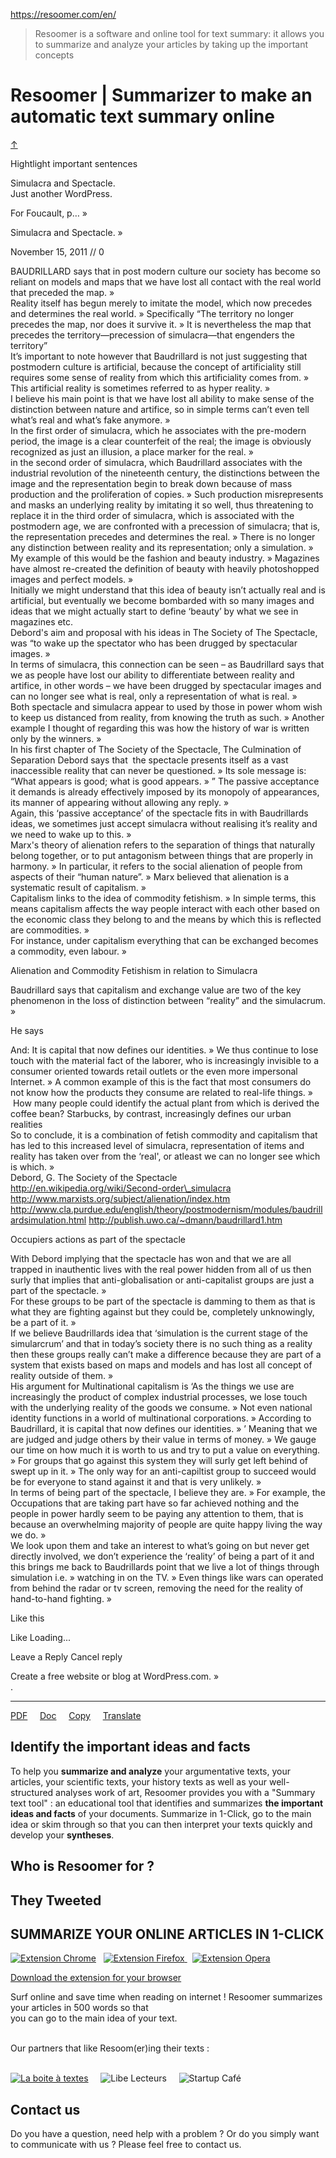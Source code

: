 https://resoomer.com/en/

> Resoomer is a software and online tool for text summary: it allows you to summarize and analyze your articles by taking up the important concepts

# Resoomer | Summarizer to make an automatic text summary online
[↑](https://resoomer.com/en/#top)

Hightlight important sentences

Simulacra and Spectacle.  
Just another WordPress.

For Foucault, p… »

Simulacra and Spectacle. »

November 15, 2011 // 0

BAUDRILLARD says that in post modern culture our society has become so reliant on models and maps that we have lost all contact with the real world that preceded the map. »  
Reality itself has begun merely to imitate the model, which now precedes and determines the real world. » Specifically “The territory no longer precedes the map, nor does it survive it. » It is nevertheless the map that precedes the territory—precession of simulacra—that engenders the territory”  
It’s important to note however that Baudrillard is not just suggesting that postmodern culture is artificial, because the concept of artificiality still requires some sense of reality from which this artificiality comes from. »  
This artificial reality is sometimes referred to as hyper reality. »  
I believe his main point is that we have lost all ability to make sense of the distinction between nature and artifice, so in simple terms can’t even tell what’s real and what’s fake anymore. »  
In the first order of simulacra, which he associates with the pre-modern period, the image is a clear counterfeit of the real; the image is obviously recognized as just an illusion, a place marker for the real. »  
in the second order of simulacra, which Baudrillard associates with the industrial revolution of the nineteenth century, the distinctions between the image and the representation begin to break down because of mass production and the proliferation of copies. » Such production misrepresents and masks an underlying reality by imitating it so well, thus threatening to replace it in the third order of simulacra, which is associated with the postmodern age, we are confronted with a precession of simulacra; that is, the representation precedes and determines the real. » There is no longer any distinction between reality and its representation; only a simulation. »  
My example of this would be the fashion and beauty industry. » Magazines have almost re-created the definition of beauty with heavily photoshopped images and perfect models. »  
Initially we might understand that this idea of beauty isn’t actually real and is artificial, but eventually we become bombarded with so many images and ideas that we might actually start to define ‘beauty’ by what we see in magazines etc.  
Debord's aim and proposal with his ideas in The Society of The Spectacle, was “to wake up the spectator who has been drugged by spectacular images. »  
In terms of simulacra, this connection can be seen – as Baudrillard says that we as people have lost our ability to differentiate between reality and artifice, in other words – we have been drugged by spectacular images and can no longer see what is real, only a representation of what is real. »  
Both spectacle and simulacra appear to used by those in power whom wish to keep us distanced from reality, from knowing the truth as such. » Another example I thought of regarding this was how the history of war is written only by the winners. »  
In his first chapter of The Society of the Spectacle, The Culmination of Separation Debord says that  the spectacle presents itself as a vast inaccessible reality that can never be questioned. » Its sole message is: “What appears is good; what is good appears. » ” The passive acceptance it demands is already effectively imposed by its monopoly of appearances, its manner of appearing without allowing any reply. »  
Again, this ‘passive acceptance’ of the spectacle fits in with Baudrillards ideas, we sometimes just accept simulacra without realising it’s reality and we need to wake up to this. »  
Marx's theory of alienation refers to the separation of things that naturally belong together, or to put antagonism between things that are properly in harmony. » In particular, it refers to the social alienation of people from aspects of their “human nature”. » Marx believed that alienation is a systematic result of capitalism. »  
Capitalism links to the idea of commodity fetishism. » In simple terms, this means capitalism affects the way people interact with each other based on the economic class they belong to and the means by which this is reflected are commodities. »  
For instance, under capitalism everything that can be exchanged becomes a commodity, even labour. »

Alienation and Commodity Fetishism in relation to Simulacra

Baudrillard says that capitalism and exchange value are two of the key phenomenon in the loss of distinction between “reality” and the simulacrum. »

He says

And: It is capital that now defines our identities. » We thus continue to lose touch with the material fact of the laborer, who is increasingly invisible to a consumer oriented towards retail outlets or the even more impersonal Internet. » A common example of this is the fact that most consumers do not know how the products they consume are related to real-life things. »  How many people could identify the actual plant from which is derived the coffee bean? Starbucks, by contrast, increasingly defines our urban realities  
So to conclude, it is a combination of fetish commodity and capitalism that has led to this increased level of simulacra, representation of items and reality has taken over from the ‘real', or atleast we can no longer see which is which. »  
Debord, G. The Society of the Spectacle http://en.wikipedia.org/wiki/Second-order\_simulacra http://www.marxists.org/subject/alienation/index.htm http://www.cla.purdue.edu/english/theory/postmodernism/modules/baudrillardsimulation.html http://publish.uwo.ca/~dmann/baudrillard1.htm

Occupiers actions as part of the spectacle

With Debord implying that the spectacle has won and that we are all trapped in inauthentic lives with the real power hidden from all of us then surly that implies that anti-globalisation or anti-capitalist groups are just a part of the spectacle. »  
For these groups to be part of the spectacle is damming to them as that is what they are fighting against but they could be, completely unknowingly, be a part of it. »  
If we believe Baudrillards idea that ‘simulation is the current stage of the simularcrum’ and that in today’s society there is no such thing as a reality then these groups really can’t make a difference because they are part of a system that exists based on maps and models and has lost all concept of reality outside of them. »  
His argument for Multinational capitalism is ‘As the things we use are increasingly the product of complex industrial processes, we lose touch with the underlying reality of the goods we consume. » Not even national identity functions in a world of multinational corporations. » According to Baudrillard, it is capital that now defines our identities. » ’ Meaning that we are judged and judge others by their value in terms of money. » We gauge our time on how much it is worth to us and try to put a value on everything. » For groups that go against this system they will surly get left behind of swept up in it. » The only way for an anti-capiltist group to succeed would be for everyone to stand against it and that is very unlikely. »  
In terms of being part of the spectacle, I believe they are. » For example, the Occupations that are taking part have so far achieved nothing and the people in power hardly seem to be paying any attention to them, that is because an overwhelming majority of people are quite happy living the way we do. »  
We look upon them and take an interest to what’s going on but never get directly involved, we don’t experience the ‘reality’ of being a part of it and this brings me back to Baudrillards point that we live a lot of things through simulation i.e. » watching in on the TV. » Even things like wars can operated from behind the radar or tv screen, removing the need for the reality of hand-to-hand fighting. »

Like this

Like Loading...

Leave a Reply Cancel reply

Create a free website or blog at WordPress.com. »  
.

***

[PDF](https://resoomer.com/en/# "PDF")     [Doc](https://resoomer.com/en/# "DOC")     [Copy](https://resoomer.com/en/# "Copy")     [Translate](https://resoomer.com/en/# "Translate")

Identify the important ideas and facts
--------------------------------------

To help you **summarize and analyze** your argumentative texts, your articles, your scientific texts, your history texts as well as your well-structured analyses work of art, Resoomer provides you with a "Summary text tool" : an educational tool that identifies and summarizes **the important ideas and facts** of your documents. Summarize in 1-Click, go to the main idea or skim through so that you can then interpret your texts quickly and develop your **syntheses**.

Who is Resoomer for ?
---------------------

They Tweeted
------------

SUMMARIZE YOUR ONLINE ARTICLES IN 1-CLICK
-----------------------------------------

 [![Extension Chrome](https://resoomer.com/themes/effacy/img/logo-chrome.png)](https://chrome.google.com/webstore/detail/resoomer/dojncllhekcfenhdnddlihekcodcming)   [ ![Extension Firefox](https://resoomer.com/themes/effacy/img/logo-firefox.png) ](https://addons.mozilla.org/en/firefox/addon/resoomer/)   [![Extension Opera](https://resoomer.com/themes/effacy/img/logo-opera.png)](https://addons.opera.com/en/extensions/details/resoomer/) 

[Download the extension for your browser](https://resoomer.com/en/#extension "Download the extension for your browser")

Surf online and save time when reading on internet ! Resoomer summarizes your articles in 500 words so that  
you can go to the main idea of your text.

   
Our partners that like Resoom(er)ing their texts :  
 

 [![La boite à textes](https://resoomer.com/themes/effacy/img/partners_logos/logo_la_boite_a_textes_color.png "La boite à textes")](http://www.la-boite-a-textes.fr/ "La boite à textes")     ![Libe Lecteurs](https://resoomer.com/themes/effacy/img/partners_logos/logo_libe_lecteurs.png "Libe Lecteurs")     ![Startup Café](https://resoomer.com/themes/effacy/img/partners_logos/logo_startupcafe.png "Startup Café")

Contact us
----------

Do you have a question, need help with a problem ? Or do you simply want to communicate with us ? Please feel free to contact us.
